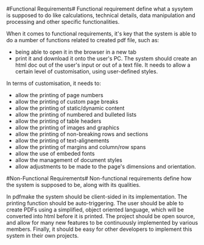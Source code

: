 #Functional Requirements#
Functional requirement define what a sysytem is supposed to do like calculations, technical details, data manipulation and processing and other specific functionalities.

When it comes to functional requirements, it's key that the system is able to do a number of functions related to created pdf file, such as:
* being able to open it in the browser in a new tab
* print it and download it onto the user's PC.
The system should create an html doc out of the user's input or out of a text file.
It needs to allow a certain level of customisation, using user-defined styles.

In terms of customisation, it needs to:  
* allow the printing of page numbers
* allow the printing of custom page breaks
* allow the printing of static/dynamic content
* allow the printing of numbered and bulleted lists
* allow the printing of table headers
* allow the printing of images and graphics
* allow the printing of non-breaking rows and sections
* allow the printing of text-alignements
* allow the printing of margins and column/row spans
* allow the use of embeded fonts
* allow the management of document styles
* allow adjustments to be made to the page's dimensions and orientation.

#Non-Functional Requirements#
Non-functional requirements define how the system is supposed to be, along with its qualities.

In pdfmake the system should be client-sided in its implementation. The printing function should be auto-triggering. 
The user should be able to create PDFs using a simplified, object oriented language, which will be converted into html before it is printed.
The project should be open source, and allow for many new features to be continuously implemented by various members. 
Finally, it should be easy for other developers to implement this system in their own projects.
